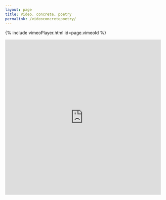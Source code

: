 ```yaml
---
layout: page
title: Video, concrete, poetry
permalink: /videoconcretepoetry/
---
```


{% include vimeoPlayer.html id=page.vimeoId %}


<div style="padding:100% 0 0 0;position:relative;"><iframe src="https://player.vimeo.com/video/697961535?h=1f6e266669&amp;badge=0&amp;autopause=0&amp;player_id=0&amp;app_id=58479" frameborder="0" allow="autoplay; fullscreen; picture-in-picture" allowfullscreen style="position:absolute;top:0;left:0;width:100%;height:100%;" title="Concrete poetry_2"></iframe></div><script src="https://player.vimeo.com/api/player.js"></script>
